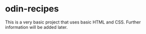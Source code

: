 # odin-recipes

This is a very basic project that uses basic HTML and CSS.
Further information will be added later.